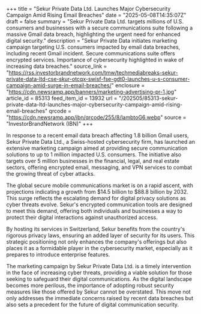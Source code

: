 +++
title = "Sekur Private Data Ltd. Launches Major Cybersecurity Campaign Amid Rising Email Breaches"
date = "2025-05-08T14:35:07Z"
draft = false
summary = "Sekur Private Data Ltd. targets millions of U.S. consumers and businesses with a secure communications suite following a massive Gmail data breach, highlighting the urgent need for enhanced digital security."
description = "Sekur Private Data initiates marketing campaign targeting U.S. consumers impacted by email data breaches, including recent Gmail incident. Secure communications suite offers encrypted services. Importance of cybersecurity highlighted in wake of increasing data breaches."
source_link = "https://rss.investorbrandnetwork.com/tmw/techmediabreaks-sekur-private-data-ltd-cse-skur-otcqx-swisf-fse-gdt0-launches-u-s-consumer-campaign-amid-surge-in-email-breaches/"
enclosure = "https://cdn.newsramp.app/banners/marketing-advertising-pr-1.jpg"
article_id = 85313
feed_item_id = 13932
url = "/202505/85313-sekur-private-data-ltd-launches-major-cybersecurity-campaign-amid-rising-email-breaches"
qrcode = "https://cdn.newsramp.app/ibn/qrcode/255/8/lambtoG6.webp"
source = "InvestorBrandNetwork (IBN)"
+++

<p>In response to a recent email data breach affecting 1.8 billion Gmail users, Sekur Private Data Ltd., a Swiss-hosted cybersecurity firm, has launched an extensive marketing campaign aimed at providing secure communication solutions to up to 1 million impacted U.S. consumers. The initiative also targets over 5 million businesses in the financial, legal, and real estate sectors, offering encrypted email, messaging, and VPN services to combat the growing threat of cyber attacks.</p><p>The global secure mobile communications market is on a rapid ascent, with projections indicating a growth from $14.5 billion to $88.8 billion by 2032. This surge reflects the escalating demand for digital privacy solutions as cyber threats evolve. Sekur's encrypted communication tools are designed to meet this demand, offering both individuals and businesses a way to protect their digital interactions against unauthorized access.</p><p>By hosting its services in Switzerland, Sekur benefits from the country's rigorous privacy laws, ensuring an added layer of security for its users. This strategic positioning not only enhances the company's offerings but also places it as a formidable player in the cybersecurity market, especially as it prepares to introduce enterprise features.</p><p>The marketing campaign by Sekur Private Data Ltd. is a timely intervention in the face of increasing cyber threats, providing a viable solution for those seeking to safeguard their digital communications. As the digital landscape becomes more perilous, the importance of adopting robust security measures like those offered by Sekur cannot be overstated. This move not only addresses the immediate concerns raised by recent data breaches but also sets a precedent for the future of digital communication security.</p>